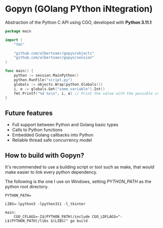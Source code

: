 # Gopyn (GOlang PYthon iNtegration)

Abstraction of the Python C API using CGO, developed with **Python 3.11.1**

```go
package main

import (
	"fmt"

	"github.com/albertoaer/gopyn/objects"
	"github.com/albertoaer/gopyn/session"
)

func main() {
	python := session.MainPython()
	python.RunFile("script.py")
	globals := objects.Wrap(python.Globals())
	i, e := globals.Get("some_variable").Int()
	fmt.Printf("%d %v\n", i, e) // Print the value with the possible conversion error
}
```

## Future features
- Full support between Python and Golang basic types
- Calls to Python functions
- Embedded Golang callbacks into Python
- Reliable thread safe concurrency model

## How to build with Gopyn?

It's recommended to use a building script or tool such as make, that would make easier to link every python dependency.

The following is the one I use on Windows, setting *PYTHON_PATH* as the python root directory. 
```
PYTHON_PATH=

LIBS=-lpython3 -lpython311 -l_tkinter

main:
	CGO_CFLAGS=-I$(PYTHON_PATH)/include CGO_LDFLAGS="-L$(PYTHON_PATH)/libs $(LIBS)" go build
```